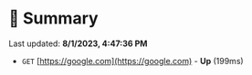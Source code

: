 # 📖 Summary
Last updated: **8/1/2023, 4:47:36 PM**

- `GET` [https://google.com](https://google.com) - **Up** (199ms)
